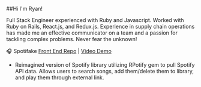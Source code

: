 ##Hi I'm Ryan!

Full Stack Engineer experienced with Ruby and Javascript. Worked with Ruby on Rails, React.js, and Redux.js. Experience in supply chain operations has made me an effective communicator on a team and a passion for tackling complex problems. Never fear the unknown!

🎧  Spotifake [Front End Repo](https://github.com/rickySONZ/spotifake_frontend) | [Video Demo](https://www.loom.com/share/4d396ef737a14dbd8f8c9ad99e47336c)
- Reimagined version of Spotify library utilizing RPotify gem to pull Spotify API data. Allows users to search songs, add them/delete them to library, and play them through external link.


